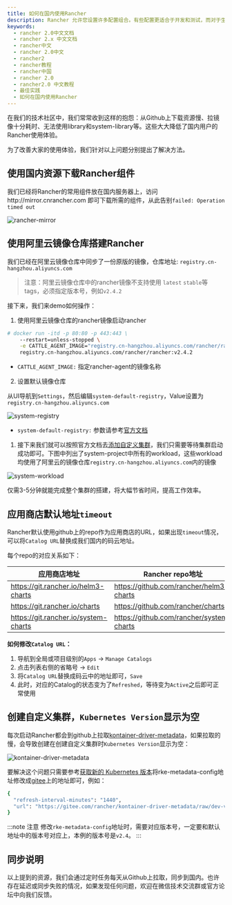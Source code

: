 ```yaml
---
title: 如何在国内使用Rancher
description: Rancher 允许您设置许多配置组合。有些配置更适合于开发和测试，而对于生产环境，还有其他一些最佳实践可以获得最大的可用性和容错能力。生产应该遵循以下最佳实践。这些建议可以帮助您在问题发生之前解决它们。
keywords:
  - rancher 2.0中文文档
  - rancher 2.x 中文文档
  - rancher中文
  - rancher 2.0中文
  - rancher2
  - rancher教程
  - rancher中国
  - rancher 2.0
  - rancher2.0 中文教程
  - 最佳实践
  - 如何在国内使用Rancher
---
```


在我们的技术社区中，我们常常收到这样的抱怨：从Github上下载资源慢、拉镜像十分耗时、无法使用library和system-library等。这些大大降低了国内用户的Rancher使用体验。

为了改善大家的使用体验，我们针对以上问题分别提出了解决方法。

## 使用国内资源下载Rancher组件
我们已经将Rancher的常用组件放在国内服务器上，访问http://mirror.cnrancher.com 即可下载所需的组件，从此告别`failed: Operation timed out`

![rancher-mirror](/img/rancher/expansion/007S8ZIlly1gejvtmh6w3j31sx0u0q3j.jpg)

## 使用阿里云镜像仓库搭建Rancher

我们已经在阿里云镜像仓库中同步了一份原版的镜像，仓库地址: `registry.cn-hangzhou.aliyuncs.com`

> 注意：阿里云镜像仓库中的rancher镜像不支持使用 `latest` `stable`等tags，必须指定版本号，例如`v2.4.2`

接下来，我们来demo如何操作：

1. 使用阿里云镜像仓库的rancher镜像启动rancher

```bash
# docker run -itd -p 80:80 -p 443:443 \
    --restart=unless-stopped \
    -e CATTLE_AGENT_IMAGE="registry.cn-hangzhou.aliyuncs.com/rancher/rancher-agent:v2.4.2" \
    registry.cn-hangzhou.aliyuncs.com/rancher/rancher:v2.4.2
```

- `CATTLE_AGENT_IMAGE:` 指定rancher-agent的镜像名称

2. 设置默认镜像仓库

从UI导航到`Settings`，然后编辑`system-default-registry`，Value设置为`registry.cn-hangzhou.aliyuncs.com`

![system-registry](/img/rancher/expansion/007S8ZIlly1gek021xwzij31tq0k8gm1.jpg)

- `system-default-registry:` 参数请参考[官方文档](/docs/admin-settings/config-private-registry/_index)

1. 接下来我们就可以按照官方文档去[添加自定义集群](/docs/cluster-provisioning/rke-clusters/custom-nodes/_index)，我们只需要等待集群启动成功即可。下图中列出了system-project中所有的workload，这些workload均使用了阿里云的镜像仓库`registry.cn-hangzhou.aliyuncs.com`内的镜像
  
![system-workload](/img/rancher/expansion/007S8ZIlly1gejx15bo0yj313f0u00y5.jpg)

仅需3-5分钟就能完成整个集群的搭建，将大幅节省时间，提高工作效率。

## 应用商店默认地址`timeout`

Rancher默认使用github上的repo作为应用商店的URL，如果出现`timeout`情况，可以将`Catalog URL`替换成我们国内的码云地址。

每个repo的对应关系如下：

| 应用商店地址                         | Rancher repo地址                         | Gitee地址                               |
| ------------------------------------ | ---------------------------------------- | --------------------------------------- |
| https://git.rancher.io/helm3-charts  | https://github.com/rancher/helm3-charts  | https://gitee.com/rancher/helm3-charts  |
| https://git.rancher.io/charts        | https://github.com/rancher/charts        | https://gitee.com/rancher/charts        |
| https://git.rancher.io/system-charts | https://github.com/rancher/system-charts | https://gitee.com/rancher/system-charts |

**如何修改`Catalog URL`：**

1. 导航到全局或项目级别的`Apps` -> `Manage Catalogs`
2. 点击列表右侧的省略号 -> `Edit`
3. 将`Catalog URL`替换成码云中的地址即可，`Save`
4. 此时，对应的Catalog的状态变为了`Refreshed`，等待变为`Active`之后即可正常使用

## 创建自定义集群，`Kubernetes Version`显示为空

每次启动Rancher都会到github上拉取[kontainer-driver-metadata](https://github.com/rancher/kontainer-driver-metadata.git)，如果拉取的慢，会导致创建在创建自定义集群时`Kubernetes Version`显示为空：

![kontainer-driver-metadata](/img/rancher/expansion/007S8ZIlly1get57kqscwj31nk0jo0t6.jpg)

要解决这个问题只需要参考[获取新的 Kubernetes 版本](/docs/admin-settings/k8s-metadata/_index)将rke-metadata-config地址修改成[gitee](https://gitee.com/rancher/kontainer-driver-metadata/)上的地址即可，例如：

```bash
{
  "refresh-interval-minutes": "1440",
  "url": "https://gitee.com/rancher/kontainer-driver-metadata/raw/dev-v2.4/data/data.json"
}
```

:::note 注意
修改`rke-metadata-config`地址时，需要对应版本号，一定要和默认地址中的版本号对应上，本例的版本号是`v2.4`。
:::

## 同步说明

以上提到的资源，我们会通过定时任务每天从Github上拉取，同步到国内。也许存在延迟或同步失败的情况，如果发现任何问题，欢迎在微信技术交流群或官方论坛中向我们反馈。
